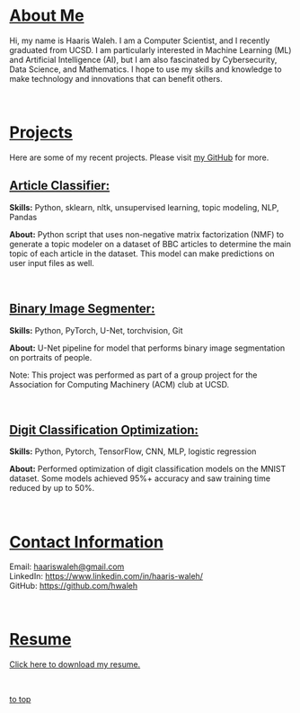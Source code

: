 # <u>About Me</u>

Hi, my name is Haaris Waleh. I am a Computer Scientist, and I recently graduated from UCSD. I am particularly interested in Machine Learning (ML) and Artificial Intelligence (AI), but I am also fascinated by Cybersecurity, Data Science, and Mathematics. I hope to use my skills and knowledge to make technology and innovations that can benefit others.

<br>

# <u>Projects</u>
Here are some of my recent projects. Please visit [my GitHub](https://github.com/hwaleh) for more.

## <u> Article Classifier: </u>
<b>Skills:</b> 
Python, sklearn, nltk, unsupervised learning, topic modeling, NLP, Pandas

<b>About:</b> 
Python script that uses non-negative matrix factorization (NMF) to generate a topic modeler on a dataset of BBC articles to determine the main topic of each article in the dataset. This model can make predictions on user input files as well.

<br>

## <u>Binary Image Segmenter:</u>
<b>Skills:</b>
Python, PyTorch, U-Net, torchvision, Git

<b>About:</b> 
U-Net pipeline for model that performs binary image segmentation on portraits of people.

Note: This project was performed as part of a group project for the Association for Computing Machinery (ACM) club at UCSD.

<br>

## <u>Digit Classification Optimization:</u>
<b>Skills:</b>
Python, Pytorch, TensorFlow, CNN, MLP, logistic regression

<b>About:</b>
Performed optimization of digit classification models on the MNIST dataset. Some models achieved 95%+ accuracy and saw training time reduced by up to 50%.


<br>

# <u>Contact Information</u>
Email: haariswaleh@gmail.com <br>
LinkedIn: https://www.linkedin.com/in/haaris-waleh/ <br>
GitHub: https://github.com/hwaleh

<br>

# <u>Resume</u>
<a href="/haaris_waleh_resume_ml.pdf" download>Click here to download my resume.</a>

<br>

[to top](#about-me)